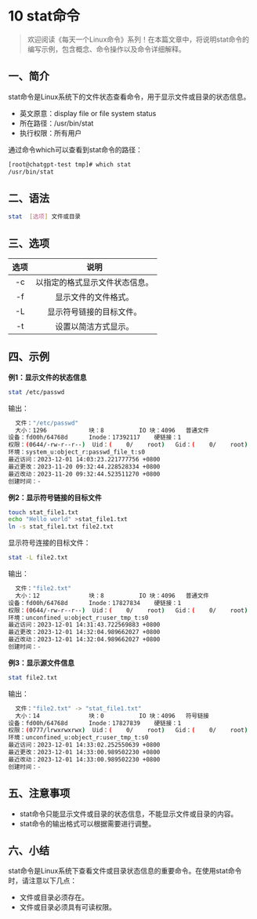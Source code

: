 # 10 stat命令



> 欢迎阅读《每天一个Linux命令》系列！在本篇文章中，将说明stat命令的编写示例，包含概念、命令操作以及命令详细解释。

## 一、简介

stat命令是Linux系统下的文件状态查看命令，用于显示文件或目录的状态信息。

- 英文原意：display file or file system status
- 所在路径：/usr/bin/stat
- 执行权限：所有用户

通过命令which可以查看到stat命令的路径：

```bash
[root@chatgpt-test tmp]# which stat
/usr/bin/stat
```



## 二、语法

```bash
stat  [选项] 文件或目录
```



## 三、选项

| 选项 |              说明              |
| :--: | :----------------------------: |
|  -c  | 以指定的格式显示文件状态信息。 |
|  -f  |      显示文件的文件格式。      |
|  -L  |    显示符号链接的目标文件。    |
|  -t  |      设置以简洁方式显示。      |



## 四、示例

**例1：显示文件的状态信息**

```bash
stat /etc/passwd
```

输出：

```bash
  文件："/etc/passwd"
  大小：1296            块：8          IO 块：4096   普通文件
设备：fd00h/64768d      Inode：17392117    硬链接：1
权限：(0644/-rw-r--r--)  Uid：(    0/    root)   Gid：(    0/    root)
环境：system_u:object_r:passwd_file_t:s0
最近访问：2023-12-01 14:03:23.221777756 +0800
最近更改：2023-11-20 09:32:44.228528334 +0800
最近改动：2023-11-20 09:32:44.523511270 +0800
创建时间：-
```

**例2：显示符号链接的目标文件**

```bash
touch stat_file1.txt
echo "Hello world" >stat_file1.txt
ln -s stat_file1.txt file2.txt
```

显示符号连接的目标文件：

```bash
stat -L file2.txt
```

输出：

```bash
  文件："file2.txt"
  大小：12              块：8          IO 块：4096   普通文件
设备：fd00h/64768d      Inode：17827834    硬链接：1
权限：(0644/-rw-r--r--)  Uid：(    0/    root)   Gid：(    0/    root)
环境：unconfined_u:object_r:user_tmp_t:s0
最近访问：2023-12-01 14:31:43.722569883 +0800
最近更改：2023-12-01 14:32:04.989662027 +0800
最近改动：2023-12-01 14:32:04.989662027 +0800
创建时间：-
```

**例3：显示源文件信息**

```bash
stat file2.txt 
```

输出：

```bash
  文件："file2.txt" -> "stat_file1.txt"
  大小：14              块：0          IO 块：4096   符号链接
设备：fd00h/64768d      Inode：17827839    硬链接：1
权限：(0777/lrwxrwxrwx)  Uid：(    0/    root)   Gid：(    0/    root)
环境：unconfined_u:object_r:user_tmp_t:s0
最近访问：2023-12-01 14:33:02.252550639 +0800
最近更改：2023-12-01 14:33:00.989502230 +0800
最近改动：2023-12-01 14:33:00.989502230 +0800
创建时间：-
```



## 五、注意事项

- stat命令只能显示文件或目录的状态信息，不能显示文件或目录的内容。
- stat命令的输出格式可以根据需要进行调整。



## 六、小结

stat命令是Linux系统下查看文件或目录状态信息的重要命令。在使用stat命令时，请注意以下几点：

- 文件或目录必须存在。
- 文件或目录必须具有可读权限。